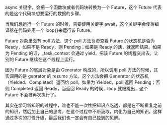 async 关键字，会把一个函数块或者代码块转换为一个 Future，这个 Future 代表的是这个代码块想要运行的数据的步骤。

当我们想运行一个 Future 的时候，需要使用关键字 await，这个关键字会使得编译器在代码处用一个 loop{}来运行该 Future。

Future 对象里面有 poll 方法，这个 poll 方法负责查看 Future 的状态机是否为 Ready，如果不是 Ready，则 Pending；如果是 Ready 的话，就返回结果。如果为 Pending 的话，_task_context 会通过 yield，把该 Future 的线程交出去，让别的 Future 继续在这个线程上运行。


因为 Future 的底层对象是由 Generator 构成的，所以调用 poll 方法的时候，其实调用的是 genrator 的 resume 方法，这个方法会把 Generator 的状态机（Yielded、Completed）返回给 poll。如果为 Yielded，poll 返回 Pending；否则 Completed 返回 Ready，当返回 Ready 的时候，loop 就被跳出，这个 Future 不会被再次执行了。

其实在学习新知识的过程中，谁也不能一次性把知识点吃透，都是在不断重复之前的知识，然后加上自己的思考，在这个过程中不断汲取，内化为自己的知识。这样通过多次的打怪升级，最后我们也一定会有自己独到的见解。
